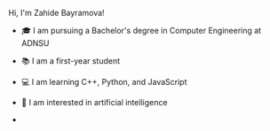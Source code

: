 Hi, I'm Zahide Bayramova!
- 🎓 I am pursuing a Bachelor's degree in Computer Engineering at ADNSU  
- 📚 I am a first-year student  
- 💻 I am learning C++, Python, and JavaScript  
- 🚀 I am interested in artificial intelligence

- 
